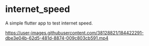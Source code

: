 # internet_speed

A simple flutter app to test internet speed.

https://user-images.githubusercontent.com/38128821/184422291-dbe3e04b-62d5-481d-8874-009c803cb591.mp4

